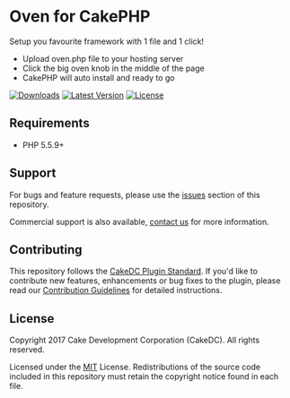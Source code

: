 Oven for CakePHP
============

Setup you favourite framework with 1 file and 1 click!

* Upload oven.php file to your hosting server
* Click the big oven knob in the middle of the page
* CakePHP will auto install and ready to go

[![Downloads](https://poser.pugx.org/CakeDC/oven/d/total.png)](https://packagist.org/packages/CakeDC/oven)
[![Latest Version](https://poser.pugx.org/CakeDC/oven/v/stable.png)](https://packagist.org/packages/CakeDC/oven)
[![License](https://poser.pugx.org/CakeDC/oven/license.svg)](https://packagist.org/packages/CakeDC/oven)

Requirements
------------

* PHP 5.5.9+

Support
-------

For bugs and feature requests, please use the [issues](https://github.com/CakeDC/oven/issues) section of this repository.

Commercial support is also available, [contact us](https://www.cakedc.com/contact) for more information.

Contributing
------------

This repository follows the [CakeDC Plugin Standard](https://www.cakedc.com/plugin-standard). If you'd like to contribute new features, enhancements or bug fixes to the plugin, please read our [Contribution Guidelines](https://www.cakedc.com/contribution-guidelines) for detailed instructions.

License
-------

Copyright 2017 Cake Development Corporation (CakeDC). All rights reserved.

Licensed under the [MIT](http://www.opensource.org/licenses/mit-license.php) License. Redistributions of the source code included in this repository must retain the copyright notice found in each file.
